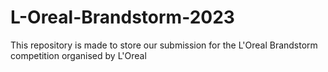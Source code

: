 # L-Oreal-Brandstorm-2023
This repository is made to store our submission for the L'Oreal Brandstorm competition organised by L'Oreal
